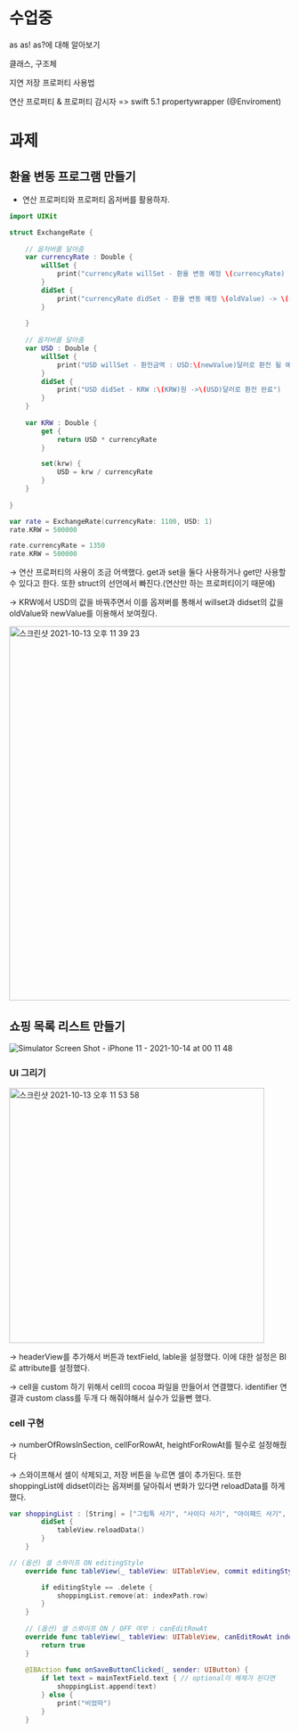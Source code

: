 # 수업중

as as! as?에 대해 알아보기

클래스, 구조체

지연 저장 프로퍼티 사용법

연산 프로퍼티 & 프로퍼티 감시자 => swift 5.1 propertywrapper (@Enviroment)

# 과제

## 환율 변동 프로그램 만들기

- 연산 프로퍼티와 프로퍼티 옵저버를 활용하자.

```swift
import UIKit

struct ExchangeRate {
    
    // 옵저버를 달아줌
    var currencyRate : Double {
        willSet {
            print("currencyRate willSet - 환율 변동 예정 \(currencyRate) -> \(newValue)")
        }
        didSet {
            print("currencyRate didSet - 환율 변동 예정 \(oldValue) -> \(currencyRate)")
        }
        
    }
    
    // 옵저버를 달아줌
    var USD : Double {
        willSet {
            print("USD willSet - 환전금액 : USD:\(newValue)달러로 환전 될 예정")
        }
        didSet {
            print("USD didSet - KRW :\(KRW)원 ->\(USD)달러로 환전 완료")
        }
    }
    
    var KRW : Double {
        get {
            return USD * currencyRate
        }

        set(krw) {
            USD = krw / currencyRate
        }
    }
    
}

var rate = ExchangeRate(currencyRate: 1100, USD: 1)
rate.KRW = 500000

rate.currencyRate = 1350
rate.KRW = 500000
```

→ 연산 프로퍼티의 사용이 조금 어색했다. get과 set을 둘다 사용하거나 get만 사용할 수 있다고 한다. 또한 struct의 선언에서 빠진다.(연산만 하는 프로퍼티이기 때문에)

→ KRW에서 USD의 값을 바꿔주면서 이를 옵져버를 통해서 willset과 didset의 값을 oldValue와 newValue를 이용해서 보여줬다. 

<img width="672" alt="스크린샷 2021-10-13 오후 11 39 23" src="https://user-images.githubusercontent.com/61327153/137161145-6b1ab105-c4d3-4b78-a0a7-059e60a0abfc.png">

## 쇼핑 목록 리스트 만들기

![Simulator Screen Shot - iPhone 11 - 2021-10-14 at 00 11 48](https://user-images.githubusercontent.com/61327153/137161826-4fdc39f1-7b1f-4604-a902-70cea106450b.png)


### UI 그리기

<img width="458" alt="스크린샷 2021-10-13 오후 11 53 58" src="https://user-images.githubusercontent.com/61327153/137161156-267b82f6-bbdd-4c80-b905-db57b37d44c8.png">


 → headerView를 추가해서 버튼과 textField, lable을 설정했다. 이에 대한 설정은 BI로 attribute를 설정했다.

→ cell을 custom 하기 위해서 cell의 cocoa 파일을 만들어서 연결했다. identifier 연결과 custom class를 두개 다 해줘야해서 실수가 있을뻔 했다.

### cell 구현

→ numberOfRowsInSection, cellForRowAt, heightForRowAt를 필수로 설정해줬다

→ 스와이프해서 셀이 삭제되고, 저장 버튼을 누르면 셀이 추가된다. 또한 shoppingList에 didset이라는 옵져버를 달아줘서 변화가 있다면 reloadData를 하게 했다.

```swift
var shoppingList : [String] = ["그립톡 사기", "사이다 사기", "아이패드 사기", "아이폰 사기"] {
        didSet {
            tableView.reloadData()
        }
    }

// (옵션) 셀 스와이프 ON editingStyle
    override func tableView(_ tableView: UITableView, commit editingStyle: UITableViewCell.EditingStyle, forRowAt indexPath: IndexPath) {

        if editingStyle == .delete {
            shoppingList.remove(at: indexPath.row)
        }
    }
    
    // (옵션) 셀 스와이프 ON / OFF 여부 : canEditRowAt
    override func tableView(_ tableView: UITableView, canEditRowAt indexPath: IndexPath) -> Bool {
        return true
    }
    
    @IBAction func onSaveButtonClicked(_ sender: UIButton) {
        if let text = mainTextField.text { // optional이 해제가 된다면
            shoppingList.append(text)
        } else {
            print("비었따")
        }
    }
```
